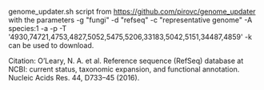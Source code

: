 genome_updater.sh script from https://github.com/pirovc/genome_updater with the parameters -g "fungi" -d "refseq" -c "representative genome" -A species:1 -a -p -T '4930,74721,4753,4827,5052,5475,5206,33183,5042,5151,34487,4859' -k can be used to download.

Citation: 
O’Leary, N. A. et al. Reference sequence (RefSeq) database at NCBI: current status, taxonomic expansion, and functional annotation. Nucleic Acids Res. 44, D733–45 (2016).

